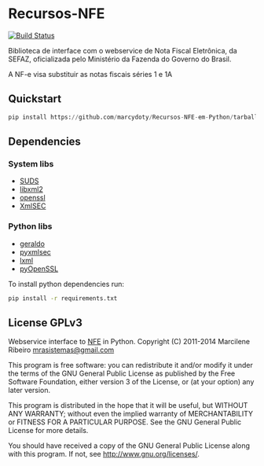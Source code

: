 Recursos-NFE
============

[![Build Status](https://travis-ci.org/marcwebbie/Recursos-NFE-em-Python.svg)](https://travis-ci.org/marcwebbie/Recursos-NFE-em-Python)

Biblioteca de interface com o webservice de Nota Fiscal Eletrônica,
da SEFAZ, oficializada pelo Ministério da Fazenda do Governo do
Brasil.

A NF-e visa substituir as notas fiscais séries 1 e 1A

Quickstart
----------

```python
pip install https://github.com/marcydoty/Recursos-NFE-em-Python/tarball/master
```

Dependencies
------------

### System libs

- [SUDS](https://fedorahosted.org/suds/)
- [libxml2](http://xmlsoft.org/)
- [openssl](https://www.openssl.org/)
- [XmlSEC](https://www.aleksey.com/xmlsec/)

### Python libs

- [geraldo](https://github.com/marinho/geraldo)
- [pyxmlsec](http://pyxmlsec.labs.libre-entreprise.org/)
- [lxml](http://lxml.de/)
- [pyOpenSSL](https://pypi.python.org/pypi/pyOpenSSL)

To install python dependencies run:

```bash
pip install -r requirements.txt
```

License GPLv3
-------
Webservice interface to [NFE](http://www.nfe.fazenda.gov.br) in Python.
Copyright (C) 2011-2014  Marcilene Ribeiro <mrasistemas@gmail.com>

This program is free software: you can redistribute it and/or modify
it under the terms of the GNU General Public License as published by
the Free Software Foundation, either version 3 of the License, or
(at your option) any later version.

This program is distributed in the hope that it will be useful,
but WITHOUT ANY WARRANTY; without even the implied warranty of
MERCHANTABILITY or FITNESS FOR A PARTICULAR PURPOSE.  See the
GNU General Public License for more details.

You should have received a copy of the GNU General Public License
along with this program.  If not, see <http://www.gnu.org/licenses/>.

